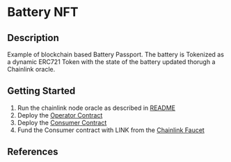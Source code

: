 # Battery NFT
## Description
Example of blockchain based Battery Passport. The battery is Tokenized as a dynamic ERC721 Token with the state of the battery updated thorugh a Chainlink oracle.

## Getting Started
1. Run the chainlink node oracle as described in [README](./chainlink_node/)
2. Deploy the [Operator Contract](./chainlink_node/operator/contracts/MyOperator.sol)
3. Deploy the [Consumer Contract](./client/contracts/BatteryERC721.sol)
4. Fund the Consumer contract with LINK from the [Chainlink Faucet](https://faucets.chain.link)

## References
